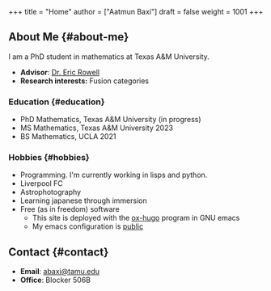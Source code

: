 +++
title = "Home"
author = ["Aatmun Baxi"]
draft = false
weight = 1001
+++

## About Me {#about-me}

I am a PhD student in mathematics at Texas A&amp;M University.

-   **Advisor**: [Dr. Eric Rowell](https://people.tamu.edu/~rowell/)
-   **Research interests:** Fusion categories


### Education {#education}

-   PhD Mathematics, Texas A&amp;M University (in progress)
-   MS Mathematics, Texas A&amp;M University 2023
-   BS Mathematics, UCLA 2021


### Hobbies {#hobbies}

-   Programming. I'm currently working in lisps and python.
-   Liverpool FC
-   Astrophotography
-   Learning japanese through immersion
-   Free (as in freedom) software
    -   This site is deployed with the [ox-hugo](https://github.com/kaushalmodi/ox-hugo) program in GNU emacs
    -   My emacs configuration is [public](https:github.com/aatmunbaxi/doomemacs-config)


## Contact {#contact}

-   **Email**: [abaxi@tamu.edu](mailto:abaxi@tamu.edu)
-   **Office**: Blocker 506B
